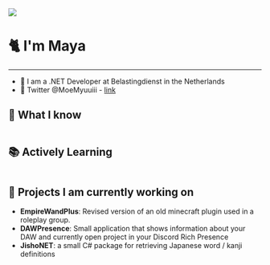<img src="https://cdn.myuu.moe/wave_myuu.png" />

# 🐈 I'm Maya

---

- 💼 I am a .NET Developer at Belastingdienst in the Netherlands
- 💌 Twitter @MoeMyuuiii - [link](https://x.com/MoeMyuuiii)

## 💬 What I know
<img src="https://skillicons.dev/icons?i=cs,dotnet,docker,java,ts,python,html,sass,bash,bots,git,github,latex,md,raspberrypi,regex,unity,postman,blender,angular,linux&perline=8" alt=""/>

## 📚 Actively Learning 
<img src="https://skillicons.dev/icons?i=kubernetes,redis,azure" alt=""/>


## 🎁 Projects I am currently working on

- **EmpireWandPlus**: Revised version of an old minecraft plugin used in a roleplay group. 
- **DAWPresence**: Small application that shows information about your DAW and currently open project in your Discord Rich Presence
- **JishoNET**: a small C# package for retrieving Japanese word / kanji definitions
